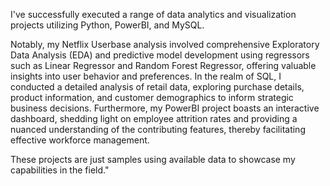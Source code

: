 I've successfully executed a range of data analytics and visualization projects utilizing Python, PowerBI, and MySQL.

Notably, my Netflix Userbase analysis involved comprehensive Exploratory Data Analysis (EDA) and predictive model development using regressors such as Linear Regressor and Random Forest Regressor, offering valuable insights into user behavior and preferences. In the realm of SQL, I conducted a detailed analysis of retail data, exploring purchase details, product information, and customer demographics to inform strategic business decisions. Furthermore, my PowerBI project boasts an interactive dashboard, shedding light on employee attrition rates and providing a nuanced understanding of the contributing features, thereby facilitating effective workforce management.

These projects are just samples using available data to showcase my capabilities in the field."
